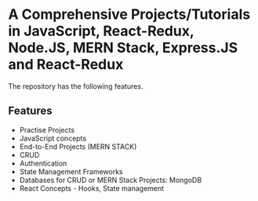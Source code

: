 # A Comprehensive Projects/Tutorials in JavaScript, React-Redux, Node.JS, MERN Stack, Express.JS and React-Redux
The repository has the following features.

## Features

- Practise Projects
- JavaScript concepts
- End-to-End Projects (MERN STACK)
- CRUD
- Authentication
- State Management Frameworks
- Databases for CRUD or MERN Stack Projects: MongoDB
- React Concepts - Hooks, State management